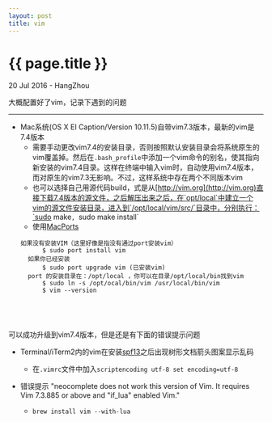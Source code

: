 ```yaml
---
layout: post
title: vim
---
```


{{ page.title }}
================

<p class="meta">20 Jul 2016 - HangZhou</p>


大概配置好了vim，记录下遇到的问题


***************************************************

- Mac系统(OS X EI Caption/Version 10.11.5)自带vim7.3版本，最新的vim是7.4版本
	+ 需要手动更改vim7.4的安装目录，否则按照默认安装目录会将系统原生的vim覆盖掉。然后在`.bash_profile`中添加一个vim命令的别名，使其指向新安装的vim7.4目录。这样在终端中输入vim时，自动使用vim7.4版本，而对原生的vim7.3无影响。不过，这样系统中存在两个不同版本vim
	+ 也可以选择自己用源代码build，式是从[http://vim.org](http://vim.org)直接下载7.4版本的源文件，之后解压出来之后，在`opt/local`中建立一个vim的源文件安装目录，进入到`/opt/local/vim/src/`目录中，分别执行：`sudo make`, `sudo make install` 
	+ 使用[MacPorts](http://www.macports.org/)
	<pre><code>如果没有安装VIM（这里好像是指没有通过port安装vim）
		$ sudo port install vim 
	如果你已经安装
		$ sudo port upgrade vim (已安装vim)
	port 的安装目录在：/opt/local ，你可以在目录/opt/local/bin找到vim
		$ sudo ln -s /opt/ocal/bin/vim /usr/local/bin/vim
		$ vim --version 
</code></pre>
	可以成功升级到vim7.4版本，但是还是有下面的错误提示问题

			
- Terminal/iTerm2内的vim在安装[spf13](https://github.com/spf13/spf13-vim)之后出现树形文档箭头图案显示乱码
	+ 在`.vimrc`文件中加入`scriptencoding utf-8
set encoding=utf-8`

- 错误提示 "neocomplete does not work this version of Vim. It requires Vim 7.3.885 or above and "if_lua" enabled Vim."
	+ `brew install vim --with-lua`
